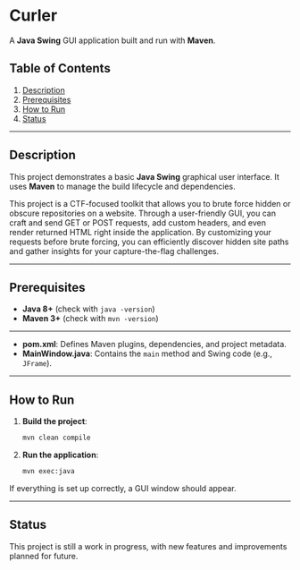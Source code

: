 # Curler

A **Java Swing** GUI application built and run with **Maven**.

## Table of Contents
1. [Description](#description)  
2. [Prerequisites](#prerequisites)   
3. [How to Run](#how-to-run)  
4. [Status](#Status)

---

## Description

This project demonstrates a basic **Java Swing** graphical user interface. It uses **Maven** to manage the build lifecycle and dependencies.

This project is a CTF-focused toolkit that allows you to brute force hidden or obscure repositories on a website. Through a user-friendly GUI, you can craft and send GET or POST requests, add custom headers, and even render returned HTML right inside the application. By customizing your requests before brute forcing, you can efficiently discover hidden site paths and gather insights for your capture-the-flag challenges.


---

## Prerequisites

- **Java 8+** (check with `java -version`)
- **Maven 3+** (check with `mvn -version`)
---


- **pom.xml**: Defines Maven plugins, dependencies, and project metadata.  
- **MainWindow.java**: Contains the `main` method and Swing code (e.g., `JFrame`).

---

## How to Run

1. **Build the project**:
    ```bash
    mvn clean compile
    ```

2. **Run the application**:

     ```bash
     mvn exec:java
     ```

If everything is set up correctly, a GUI window should appear.

---

## Status

This project is still a work in progress, with new features and improvements planned for future.
